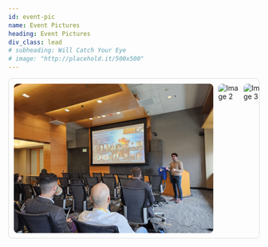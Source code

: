 ```yaml
---
id: event-pic
name: Event Pictures
heading: Event Pictures
div_class: lead
# subheading: Will Catch Your Eye
# image: "http://placehold.it/500x500"
---
```


<div style="display: flex; overflow-x: auto; gap: 10px; padding: 10px; border: 1px solid #ddd; border-radius: 8px;">
    <img src="assets/event_pic/evenct_pic_01.jpg" alt="Image 1" style="width: auto; height: 300px; border-radius: 8px;">
    <img src="assets/event_pic/evenct_pic_02.jpg" alt="Image 2" style="width: auto; height: 300px; border-radius: 8px;">
    <img src="assets/event_pic/evenct_pic_03.jpg" alt="Image 3" style="width: auto; height: 300px; border-radius: 8px;">
    <img src="assets/event_pic/evenct_pic_04.png" alt="Image 4" style="width: auto; height: 300px; border-radius: 8px;">
    <img src="assets/event_pic/evenct_pic_05.jpg" alt="Image 5" style="width: auto; height: 300px; border-radius: 8px;">
    <img src="assets/event_pic/evenct_pic_06.jpg" alt="Image 6" style="width: auto; height: 300px; border-radius: 8px;">
    <img src="assets/event_pic/evenct_pic_07.jpg" alt="Image 7" style="width: auto; height: 300px; border-radius: 8px;">
    <img src="assets/event_pic/evenct_pic_08.jpg" alt="Image 8" style="width: auto; height: 300px; border-radius: 8px;">
    <img src="assets/event_pic/evenct_pic_09.jpg" alt="Image 9" style="width: auto; height: 300px; border-radius: 8px;">
    <img src="assets/event_pic/evenct_pic_10.jpg" alt="Image 10" style="width: auto; height: 300px; border-radius: 8px;">
    <img src="assets/event_pic/evenct_pic_11.jpg" alt="Image 11" style="width: auto; height: 300px; border-radius: 8px;">
    <img src="assets/event_pic/evenct_pic_12.jpg" alt="Image 12" style="width: auto; height: 300px; border-radius: 8px;">
    <img src="assets/event_pic/evenct_pic_13.jpg" alt="Image 13" style="width: auto; height: 300px; border-radius: 8px;">
    <img src="assets/event_pic/evenct_pic_14.jpg" alt="Image 14" style="width: auto; height: 300px; border-radius: 8px;">
    <img src="assets/event_pic/evenct_pic_15.jpg" alt="Image 15" style="width: auto; height: 300px; border-radius: 8px;">

</div>
